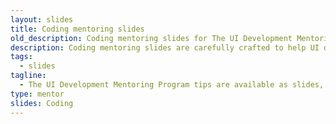 ```yaml
---
layout: slides
title: Coding mentoring slides
old_description: Coding mentoring slides for The UI Development Mentoring Program tips.
description: Coding mentoring slides are carefully crafted to help UI developers enhance their coding skills and take their development to the next level.
tags:
  - slides
tagline:
  - The UI Development Mentoring Program tips are available as slides, too.
type: mentor
slides: Coding
---
```

